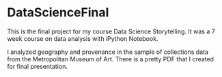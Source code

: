 DataScienceFinal
================
This is the final project for my course Data Science Storytelling. It was a 7 week course on data analysis with iPython Notebook.

I analyzed geography and provenance in the sample of collections data from the Metropolitan Museum of Art. There is a pretty PDF that I created for final presentation.
